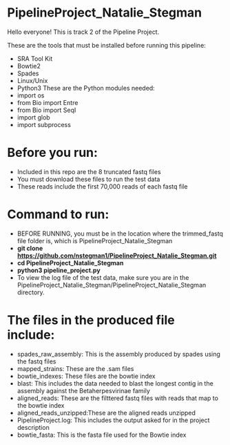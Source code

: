 # PipelineProject_Natalie_Stegman

Hello everyone! This is track 2 of the Pipeline Project.

These are the tools that must be installed before running this pipeline:
  - SRA Tool Kit
  - Bowtie2
  - Spades
  - Linux/Unix
  - Python3
These are the Python modules needed:
  - import os
  -  from Bio import Entre
  -  from Bio import SeqI
  -  import glob
  -  import subprocess

# Before you run:
  - Included in this repo are the 8 truncated fastq files
  - You must download these files to run the test data
  - These reads include the first 70,000 reads of each fastq file

# Command to run:

- BEFORE RUNNING, you must be in the location where the trimmed_fastq file folder is, which is PipelineProject_Natalie_Stegman
- **git clone https://github.com/nstegman1/PipelineProject_Natalie_Stegman.git**
- **cd PipelineProject_Natalie_Stegman**
- **python3 pipeline_project.py**
- To view the log file of the test data, make sure you are in the PipelineProject_Natalie_Stegman/PipelineProject_Natalie_Stegman directory.
            
  
# The files in the produced file include:
  - spades_raw_assembly: This is the assembly produced by spades using the fastq files
  - mapped_strains: These are the .sam files
  - bowtie_indexes: These files are the bowtie index
  - blast: This includes the data needed to blast the longest contig in the assembly against the Betaherpesvirinae family
  - aligned_reads: These are the filttered fastq files with reads that map to the bowtie index
  - aligned_reads_unzipped:These are the aligned reads unzipped
  - PipelineProject.log: This includes the output asked for in the project description
  - bowtie_fasta: This is the fasta file used for the Bowtie index
